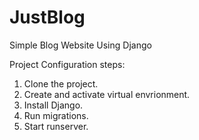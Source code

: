 # JustBlog
Simple Blog Website Using Django

Project Configuration steps:

1. Clone the project.
2. Create and activate virtual envrionment.
3. Install Django.
4. Run migrations.
5. Start runserver.
